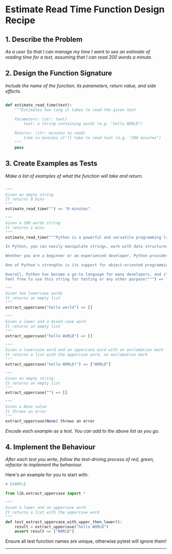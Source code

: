 # Estimate Read Time Function Design Recipe


## 1. Describe the Problem

_As a user
So that I can manage my time
I want to see an estimate of reading time for a text, assuming that I can read 200 words a minute._

## 2. Design the Function Signature

_Include the name of the function, its parameters, return value, and side effects._

```python

def estimate_read_time(text):
    """Estimates how long it takes to read the given text

    Parameters: (str: text)
        text: a string containing words (e.g. "hello WORLD")

    Returns: (str: minutes to read)
        time in minutes it'll take to read text (e.g. "200 minutes")
    """
    pass
```

## 3. Create Examples as Tests

_Make a list of examples of what the function will take and return._

```python

"""
Given an empty string
It returns 0 mins
"""
estimate_read_time("") => "0 minutes"

"""
Given a 200 words string
It returns 1 mins
"""
estimate_read_time("""Python is a powerful and versatile programming language. It is known for its readability and ease of use. Python is widely used in various domains, including web development, data science, artificial intelligence, and more. Programmers appreciate Python's simplicity and the extensive standard library that comes with it.

In Python, you can easily manipulate strings, work with data structures like lists and dictionaries, and create efficient algorithms. The community around Python is vibrant, and there are numerous libraries and frameworks available to simplify different tasks.

Whether you are a beginner or an experienced developer, Python provides a welcoming environment. Its syntax is clear and concise, making it accessible for those new to programming.

One of Python's strengths is its support for object-oriented programming, allowing developers to create modular and reusable code. Additionally, Python's dynamic typing system enables flexible and expressive coding.

Overall, Python has become a go-to language for many developers, and its influence continues to grow as it remains at the forefront of technological advancements.
Feel free to use this string for testing or any other purpose!""") => "1 minutes"

"""
Given two lowercase words
It returns an empty list
"""
extract_uppercase("hello world") => []

"""
Given a lower and a mixed case word
It returns an empty list
"""
extract_uppercase("hello WoRLD") => []

"""
Given a lowercase word and an uppercase word with an exclamation mark
It returns a list with the uppercase word, no exclamation mark
"""
extract_uppercase("hello WORLD!") => ["WORLD"]

"""
Given an empty string
It returns an empty list
"""
extract_uppercase("") => []

"""
Given a None value
It throws an error
"""
extract_uppercase(None) throws an error
```

_Encode each example as a test. You can add to the above list as you go._

## 4. Implement the Behaviour

_After each test you write, follow the test-driving process of red, green, refactor to implement the behaviour._

Here's an example for you to start with:

```python
# EXAMPLE

from lib.extract_uppercase import *

"""
Given a lower and an uppercase word
It returns a list with the uppercase word
"""
def test_extract_uppercase_with_upper_then_lower():
    result = extract_uppercase("hello WORLD")
    assert result == ["WORLD"]

```

Ensure all test function names are unique, otherwise pytest will ignore them!

---

